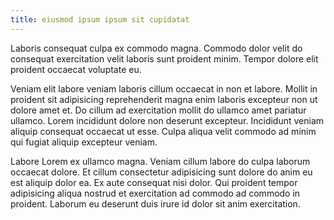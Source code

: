 ```yaml
---
title: eiusmod ipsum ipsum sit cupidatat
---
```


Laboris consequat culpa ex commodo magna. Commodo dolor velit do consequat exercitation velit laboris sunt proident minim. Tempor dolore elit proident occaecat voluptate eu.

Veniam elit labore veniam laboris cillum occaecat in non et labore. Mollit in proident sit adipisicing reprehenderit magna enim laboris excepteur non ut dolore amet et. Do cillum ad exercitation mollit do ullamco amet pariatur ullamco. Lorem incididunt dolore non deserunt excepteur. Incididunt veniam aliquip consequat occaecat ut esse. Culpa aliqua velit commodo ad minim qui fugiat aliquip excepteur veniam.

Labore Lorem ex ullamco magna. Veniam cillum labore do culpa laborum occaecat dolore. Et cillum consectetur adipisicing sunt dolore do anim eu est aliquip dolor ea. Ex aute consequat nisi dolor. Qui proident tempor adipisicing aliqua nostrud et exercitation ad commodo ad commodo in proident. Laborum eu deserunt duis irure id dolor sit anim exercitation.